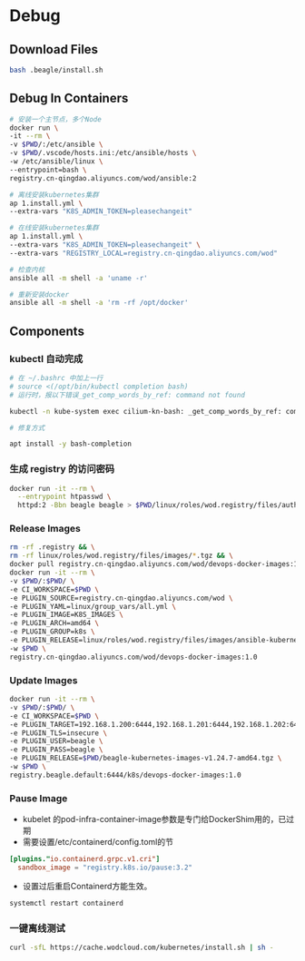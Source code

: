 # Debug

## Download Files

```bash
bash .beagle/install.sh
```

## Debug In Containers

```bash
# 安装一个主节点，多个Node
docker run \
-it --rm \
-v $PWD/:/etc/ansible \
-v $PWD/.vscode/hosts.ini:/etc/ansible/hosts \
-w /etc/ansible/linux \
--entrypoint=bash \
registry.cn-qingdao.aliyuncs.com/wod/ansible:2

# 离线安装kubernetes集群
ap 1.install.yml \
--extra-vars "K8S_ADMIN_TOKEN=pleasechangeit"

# 在线安装kubernetes集群
ap 1.install.yml \
--extra-vars "K8S_ADMIN_TOKEN=pleasechangeit" \
--extra-vars "REGISTRY_LOCAL=registry.cn-qingdao.aliyuncs.com/wod"

# 检查内核
ansible all -m shell -a 'uname -r'

# 重新安装docker
ansible all -m shell -a 'rm -rf /opt/docker'
```

## Components

### kubectl 自动完成

```bash
# 在 ~/.bashrc 中加上一行
# source <(/opt/bin/kubectl completion bash)
# 运行时，报以下错误_get_comp_words_by_ref: command not found

kubectl -n kube-system exec cilium-kn-bash: _get_comp_words_by_ref: command not found

# 修复方式

apt install -y bash-completion
```

### 生成 registry 的访问密码

```bash
docker run -it --rm \
  --entrypoint htpasswd \
  httpd:2 -Bbn beagle beagle > $PWD/linux/roles/wod.registry/files/auth
```

### Release Images

```bash
rm -rf .registry && \
rm -rf linux/roles/wod.registry/files/images/*.tgz && \
docker pull registry.cn-qingdao.aliyuncs.com/wod/devops-docker-images:1.0 && \
docker run -it --rm \
-v $PWD/:$PWD/ \
-e CI_WORKSPACE=$PWD \
-e PLUGIN_SOURCE=registry.cn-qingdao.aliyuncs.com/wod \
-e PLUGIN_YAML=linux/group_vars/all.yml \
-e PLUGIN_IMAGE=K8S_IMAGES \
-e PLUGIN_ARCH=amd64 \
-e PLUGIN_GROUP=k8s \
-e PLUGIN_RELEASE=linux/roles/wod.registry/files/images/ansible-kubernetes-images-v1.24.7-amd64.tgz \
-w $PWD \
registry.cn-qingdao.aliyuncs.com/wod/devops-docker-images:1.0
```

### Update Images

```bash
docker run -it --rm \
-v $PWD/:$PWD/ \
-e CI_WORKSPACE=$PWD \
-e PLUGIN_TARGET=192.168.1.200:6444,192.168.1.201:6444,192.168.1.202:6444 \
-e PLUGIN_TLS=insecure \
-e PLUGIN_USER=beagle \
-e PLUGIN_PASS=beagle \
-e PLUGIN_RELEASE=$PWD/beagle-kubernetes-images-v1.24.7-amd64.tgz \
-w $PWD \
registry.beagle.default:6444/k8s/devops-docker-images:1.0
```

### Pause Image

- kubelet 的pod-infra-container-image参数是专门给DockerShim用的，已过期
- 需要设置/etc/containerd/config.toml的节

```toml
[plugins."io.containerd.grpc.v1.cri"]
  sandbox_image = "registry.k8s.io/pause:3.2"
```

- 设置过后重启Containerd方能生效。

```bash
systemctl restart containerd
```

### 一键离线测试

```bash
curl -sfL https://cache.wodcloud.com/kubernetes/install.sh | sh -
```
